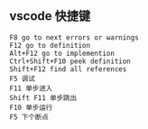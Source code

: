 ## vscode 快捷键

    F8 go to next errors or warnings
    F12 go to definition
    Alt+F12 go to implemention
    Ctrl+Shift+F10 peek definition
    Shift+F12 find all references
    F5 调试
    F11 单步进入
    Shift F11 单步跳出
    F10 单步运行
    F5 下个断点